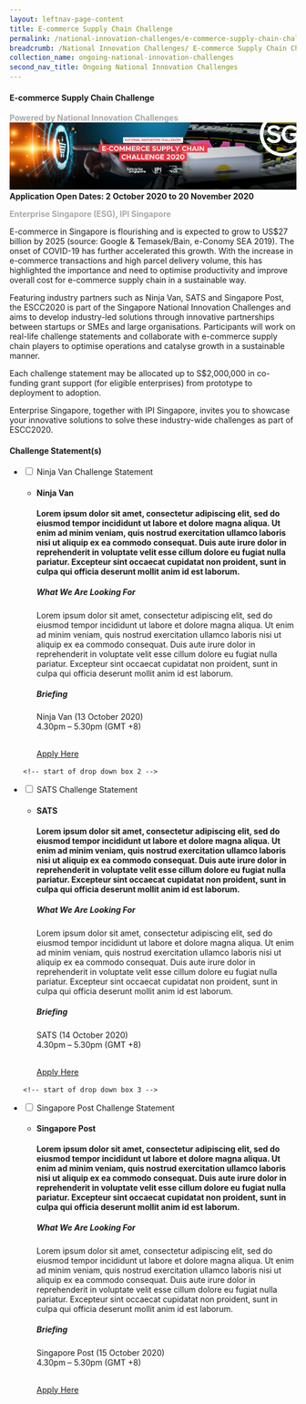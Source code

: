 ```yaml
---
layout: leftnav-page-content
title: E-commerce Supply Chain Challenge
permalink: /national-innovation-challenges/e-commerce-supply-chain-challenge
breadcrumb: /National Innovation Challenges/ E-commerce Supply Chain Challenge
collection_name: ongoing-national-innovation-challenges
second_nav_title: Ongoing National Innovation Challenges
---
```


#### **E-commerce Supply Chain Challenge**

<font color="#a9a9a9"><b>Powered by National Innovation Challenges</b></font>
[![3](/images/E-commerce-Supply-Chain-Challenge.jpg)](https://ecommercesupplychain.innovation-challenge.sg/)
**Application Open Dates: 2 October 2020 to 20 November 2020**<br>

<font color=" #a9a9a9"><b>Enterprise Singapore (ESG), IPI Singapore </b></font>

E-commerce in Singapore is flourishing and is expected to grow to US$27 billion by 2025 (source: Google & Temasek/Bain, e-Conomy SEA 2019). The onset of COVID-19 has further accelerated this growth. With the increase in e-commerce transactions and high parcel delivery volume, this has highlighted the importance and need to optimise productivity and improve overall cost for e-commerce supply chain in a sustainable way. 
 
Featuring industry partners such as Ninja Van, SATS and Singapore Post, the ESCC2020 is part of the Singapore National Innovation Challenges and aims to develop industry-led solutions through innovative partnerships between startups or SMEs and large organisations. Participants will work on real-life challenge statements and collaborate with e-commerce supply chain players to optimise operations and catalyse growth in a sustainable manner.
 
Each challenge statement may be allocated up to S$2,000,000 in co-funding grant support (for eligible enterprises) from prototype to deployment to adoption.
 
Enterprise Singapore, together with IPI Singapore, invites you to showcase your innovative solutions to solve these industry-wide challenges as part of ESCC2020.

<div id="wrapper">
    <h4> Challenge Statement(s) </h4>
<ul>
    <!-- start of drop down box 1 -->
  <li>
    <input type="checkbox" id="list-item-1">
    <label for="list-item-1">Ninja Van Challenge Statement</label>
      <ul>
        <li><b><h4>Ninja Van</h4>Lorem ipsum dolor sit amet, consectetur adipiscing elit, sed do eiusmod tempor incididunt ut labore et dolore magna aliqua. Ut enim ad minim veniam, quis nostrud exercitation ullamco laboris nisi ut aliquip ex ea commodo consequat. Duis aute irure dolor in reprehenderit in voluptate velit esse cillum dolore eu fugiat nulla pariatur. Excepteur sint occaecat cupidatat non proident, sunt in culpa qui officia deserunt mollit anim id est laborum.</b>
              

<h5>What We Are Looking For</h5>
Lorem ipsum dolor sit amet, consectetur adipiscing elit, sed do eiusmod tempor incididunt ut labore et dolore magna aliqua. Ut enim ad minim veniam, quis nostrud exercitation ullamco laboris nisi ut aliquip ex ea commodo consequat. Duis aute irure dolor in reprehenderit in voluptate velit esse cillum dolore eu fugiat nulla pariatur. Excepteur sint occaecat cupidatat non proident, sunt in culpa qui officia deserunt mollit anim id est laborum.

<h5>Briefing</h5>
Ninja Van (13 October 2020)<br>
4.30pm – 5.30pm (GMT +8)
<br><br>

<a href="https://ecommercesupplychain.innovation-challenge.sg/" target="_blank" >Apply Here</a>
        </li>
      </ul>
    </li>
  
<!-- end of drop down box 1-->
    <!-- start of drop down box 2 -->
  <li>
    <input type="checkbox" id="list-item-2">
    <label for="list-item-2">SATS Challenge Statement</label>
      <ul>
       <li><b><h4>SATS</h4>Lorem ipsum dolor sit amet, consectetur adipiscing elit, sed do eiusmod tempor incididunt ut labore et dolore magna aliqua. Ut enim ad minim veniam, quis nostrud exercitation ullamco laboris nisi ut aliquip ex ea commodo consequat. Duis aute irure dolor in reprehenderit in voluptate velit esse cillum dolore eu fugiat nulla pariatur. Excepteur sint occaecat cupidatat non proident, sunt in culpa qui officia deserunt mollit anim id est laborum.</b>

<h5>What We Are Looking For</h5>
Lorem ipsum dolor sit amet, consectetur adipiscing elit, sed do eiusmod tempor incididunt ut labore et dolore magna aliqua. Ut enim ad minim veniam, quis nostrud exercitation ullamco laboris nisi ut aliquip ex ea commodo consequat. Duis aute irure dolor in reprehenderit in voluptate velit esse cillum dolore eu fugiat nulla pariatur. Excepteur sint occaecat cupidatat non proident, sunt in culpa qui officia deserunt mollit anim id est laborum.

<h5>Briefing</h5>
SATS (14 October 2020)<br>
4.30pm – 5.30pm (GMT +8)
<br><br>

<a href="https://ecommercesupplychain.innovation-challenge.sg/" target="_blank" >Apply Here</a>
        </li>
      </ul>
    </li>
  
<!-- end of drop down box 2-->
    <!-- start of drop down box 3 -->
  <li>
    <input type="checkbox" id="list-item-3">
    <label for="list-item-3">Singapore Post Challenge Statement</label>
      <ul>
        <li><b><h4>Singapore Post</h4>Lorem ipsum dolor sit amet, consectetur adipiscing elit, sed do eiusmod tempor incididunt ut labore et dolore magna aliqua. Ut enim ad minim veniam, quis nostrud exercitation ullamco laboris nisi ut aliquip ex ea commodo consequat. Duis aute irure dolor in reprehenderit in voluptate velit esse cillum dolore eu fugiat nulla pariatur. Excepteur sint occaecat cupidatat non proident, sunt in culpa qui officia deserunt mollit anim id est laborum.</b>
  

<h5>What We Are Looking For</h5>
Lorem ipsum dolor sit amet, consectetur adipiscing elit, sed do eiusmod tempor incididunt ut labore et dolore magna aliqua. Ut enim ad minim veniam, quis nostrud exercitation ullamco laboris nisi ut aliquip ex ea commodo consequat. Duis aute irure dolor in reprehenderit in voluptate velit esse cillum dolore eu fugiat nulla pariatur. Excepteur sint occaecat cupidatat non proident, sunt in culpa qui officia deserunt mollit anim id est laborum.

<h5>Briefing</h5>
Singapore Post (15 October 2020)<br>
4.30pm – 5.30pm (GMT +8)<br><br>

<a href="https://ecommercesupplychain.innovation-challenge.sg/" target="_blank" >Apply Here</a>
        </li>
      </ul>
    </li>
  
<!-- end of drop down box 3-->
</ul>
</div>


